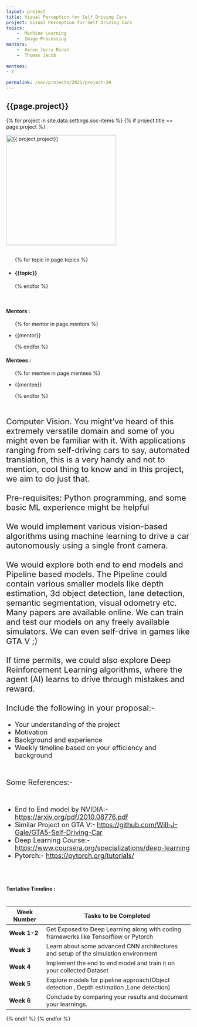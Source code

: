```yaml
---
layout: project
title: Visual Perception for Self Driving Cars
project: Visual Perception for Self Driving Cars
topics:
    -  Machine Learning
    -  Image Processing
mentors:
    -  Aaron Jerry Ninan 
    -  Thomas Jacob     
    
mentees:
- 7   
    
permalink: /soc/projects/2021/project-20
---
```


<h2 class="display1 m-3 p-3 text-center">{{page.project}}</h2>

{% for project in site.data.settings.soc-items %}
{% if project.title == page.project %}
<div>
    <img src="{{ site.baseurl }}/{{ project.image }}"  width = "300" height="300" alt="{{ project.project}}" class="border rounded img-soc">
</div>
<div>
    <br>
    <ul>
        {% for topic in page.topics %}
        <li><h4 class="text-primary text-center">{{topic}}</h4></li>
        {% endfor %}
    </ul>
    <br>
    <h4 class="display3  ">Mentors :</h4> 
    <ul>
        {% for mentor in page.mentors %}
        <li><p class="lead">{{mentor}}</p></li>
        {% endfor %}
    </ul>
    <h4 class="display3  ">Mentees :</h4> 
    <ul>
        {% for mentee in page.mentees %}
        <li><p class="lead">{{mentee}}</p></li>
        {% endfor %}
    </ul>
</div>
<div>
    <p class="display3" style = "font-size:22px;" >
        <br>
        Computer Vision. You might’ve heard of this extremely versatile domain and some of you might even be familiar with it. With applications ranging from self-driving cars to say, automated translation, this is a very handy and not to mention, cool thing to know and in this project, we aim to do just that.
        <br><br>
        Pre-requisites: Python programming, and some basic ML experience might be helpful
        <br><br>
        We would implement various vision-based algorithms using machine learning to drive a car autonomously using a single front camera.
        <br><br>
        We would explore both end to end models and Pipeline based models. The Pipeline could contain various smaller models like depth estimation, 3d object detection, lane detection, semantic segmentation, visual odometry etc. Many papers are available online. We can train and test our models on any freely available simulators. We can even self-drive in games like GTA V ;)
        <br><br>
        If time permits, we could also explore Deep Reinforcement Learning algorithms, where the agent (AI) learns to drive through mistakes and reward.
        <br><br>
        Include the following in your proposal:-
        <br></p>
        <ul style = "list-style-type:disc">
        <li class = "display3 mb-2" style = "font-size:18px">Your understanding of the project</li>
        <li class = "display3 mb-2" style = "font-size:18px">Motivation</li>
        <li class = "display3 mb-2" style = "font-size:18px">Background and experience</li>
        <li class = "display3 mb-2" style = "font-size:18px">Weekly timeline based on your efficiency and background</li>
        </ul><br>
        <p class = "display3" style = "font-size:20px">
        Some References:-
        </p>
        <br><ul style = "list-style-type:disc">
         <li class = "display3 mb-2" style = "font-size:18px">End to End model by NVIDIA:- <a href = "https://arxiv.org/pdf/2010.08776.pdf">https://arxiv.org/pdf/2010.08776.pdf</a></li>
         <li class = "display3 mb-2" style = "font-size:18px">Similar Project on GTA V:- <a href="https://github.com/Will-J-Gale/GTA5-Self-Driving-Car">https://github.com/Will-J-Gale/GTA5-Self-Driving-Car</a></li>
         <li class = "display3 mb-2" style = "font-size:18px">Deep Learning Course:- <a href = "https://www.coursera.org/specializations/deep-learning">https://www.coursera.org/specializations/deep-learning</a></li>
         <li class = "display3 mb-2" style = "font-size:18px">Pytorch:- <a href = "https://pytorch.org/tutorials/">https://pytorch.org/tutorials/</a></li>
        </ul>
        <br>
</div>
<div>
    <h4 class="display3" style="margin:40px 0px 40px 0px;">Tentative Timeline :</h4>
    <table class="table table-striped">
  <thead>
    <tr>
      <th>Week Number</th>
      <th>Tasks to be Completed</th>
    </tr>
  </thead>
  <tbody>
    <tr>
      <td><strong>Week 1-2</strong></td>
      <td>Get Exposed to Deep Learning along with coding frameworks like Tensorflow or Pytorch</td>
    </tr>
    <tr>
      <td><strong>Week 3</strong></td>
      <td>Learn about some advanced CNN architectures and setup of the simulation environment</td>
    </tr>
    <tr>
      <td><strong>Week 4</strong></td>
      <td>Implement the end to end model and train it on your collected Dataset</td>
    </tr>
    <tr>
      <td><strong>Week 5</strong></td>
      <td>Explore models for pipeline approach(Object detection , Depth estimation ,Lane detection)</td>
    </tr>
    <tr>
      <td><strong>Week 6</strong></td>
      <td>Conclude by comparing your results and document your learnings.</td>
    </tr>
  </tbody>
</table>
</div>
{% endif %}
{% endfor %}
